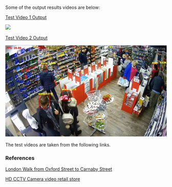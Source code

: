 Some of the output results videos are below:

[Test Video 1 Output](https://www.youtube.com/watch?v=Q5en44y66w8)

<img src="https://github.com/Varat7v2/Human-Head-Detection/blob/master/outputs/Test%20Video%202.gif" />

[Test Video 2 Output](https://www.youtube.com/watch?v=05zBvuf19fQ)

<img src="https://github.com/Varat7v2/Human-Head-Detection/blob/master/outputs/Test%20Video%201.gif" />




The test videos are taken from the following links.

### References
[London Walk from Oxford Street to Carnaby Street](https://www.youtube.com/watch?v=NyLF8nHIquM&t=556s)

[HD CCTV Camera video retail store](https://www.youtube.com/watch?v=KMJS66jBtVQ)
